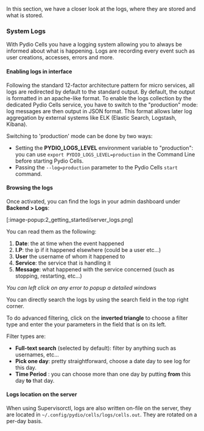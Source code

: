 In this section, we have a closer look at the logs, where they are stored and what is stored.

### System Logs

With Pydio Cells you have a logging system allowing you to always be informed about what is happening. Logs are recording every event such as user creations, accesses, errors and more.

#### Enabling logs in interface

Following the standard 12-factor architecture pattern for micro services, all logs are redirected by default to the standard output. By default, the output is formatted in an apache-like format. To enable the logs collection by the dedicated Pydio Cells service, you have to switch to the "production" mode: log messages are then output in JSON format. This format allows later log aggregation by external systems like ELK (Elastic Search, Logstash, Kibana).

Switching to 'production' mode can be done by two ways:

- Setting the **PYDIO_LOGS_LEVEL** environment variable to "production":  you can use `export PYDIO_LOGS_LEVEL=production` in the Command Line before starting Pydio Cells.
- Passing the `--log=production` parameter to the Pydio Cells `start` command.

#### Browsing the logs

Once activated, you can find the logs in your admin dashboard under **Backend > Logs**:

[:image-popup:2_getting_started/server_logs.png]

You can read them as the following:

1. **Date**: the at time when the event happened  
2. **I.P**: the ip if it happened elsewhere (could be a user etc...)  
3. **User** the username of whom it happened to  
4. **Service**: the service that is handling it  
5. **Message**: what happened with the service concerned (such as stopping, restarting, etc...)  

*You can left click on any error to popup a detailed windows*

You can directly search the logs by using the search field in the top right corner.

To do advanced filtering, click on the **inverted triangle** to choose a filter type and enter the your parameters in the field that is on its left.

Filter types are:

- **Full-text search** (selected by default): filter by anything such as usernames, etc...
- **Pick one day**: pretty straightforward, choose a date day to see log for this day.
- **Time Period** : you can choose more than one day by putting **from** this day **to** that day.

#### Logs location on the server

When using Supervisorctl, logs are also written on-file on the server, they are located in `~/.config/pydio/cells/logs/cells.out`. They are rotated on a per-day basis.
